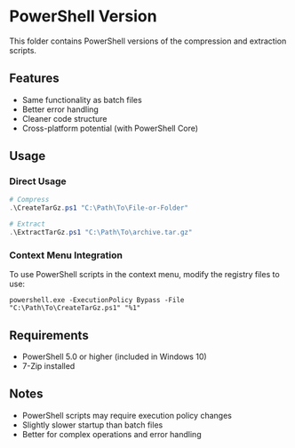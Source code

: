 # PowerShell Version

This folder contains PowerShell versions of the compression and extraction scripts.

## Features

- Same functionality as batch files
- Better error handling
- Cleaner code structure
- Cross-platform potential (with PowerShell Core)

## Usage

### Direct Usage
```powershell
# Compress
.\CreateTarGz.ps1 "C:\Path\To\File-or-Folder"

# Extract
.\ExtractTarGz.ps1 "C:\Path\To\archive.tar.gz"
```

### Context Menu Integration
To use PowerShell scripts in the context menu, modify the registry files to use:
```
powershell.exe -ExecutionPolicy Bypass -File "C:\Path\To\CreateTarGz.ps1" "%1"
```

## Requirements

- PowerShell 5.0 or higher (included in Windows 10)
- 7-Zip installed

## Notes

- PowerShell scripts may require execution policy changes
- Slightly slower startup than batch files
- Better for complex operations and error handling
